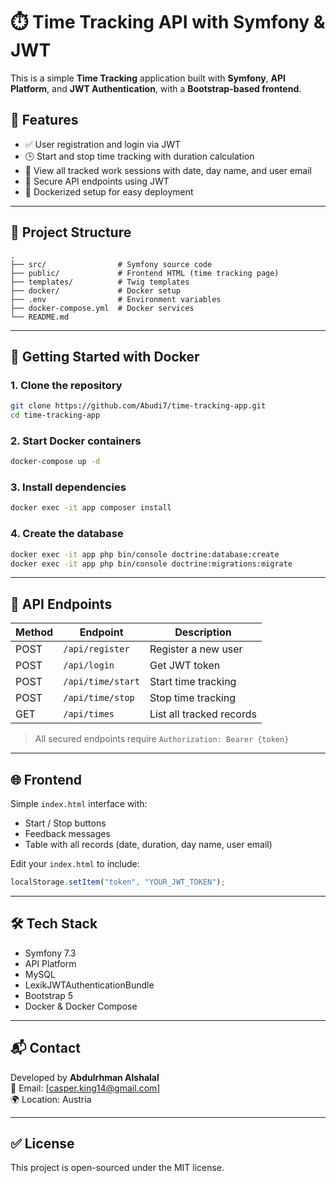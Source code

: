 
# ⏱️ Time Tracking API with Symfony & JWT

This is a simple **Time Tracking** application built with **Symfony**, **API Platform**, and **JWT Authentication**, with a **Bootstrap-based frontend**.

## 🚀 Features

- ✅ User registration and login via JWT
- 🕒 Start and stop time tracking with duration calculation
- 📅 View all tracked work sessions with date, day name, and user email
- 🔐 Secure API endpoints using JWT
- 🐳 Dockerized setup for easy deployment

---

## 📂 Project Structure

```
.
├── src/                # Symfony source code
├── public/             # Frontend HTML (time tracking page)
├── templates/          # Twig templates
├── docker/             # Docker setup
├── .env                # Environment variables
├── docker-compose.yml  # Docker services
└── README.md
```

---

## 🐳 Getting Started with Docker

### 1. Clone the repository

```bash
git clone https://github.com/Abudi7/time-tracking-app.git
cd time-tracking-app
```

### 2. Start Docker containers

```bash
docker-compose up -d
```

### 3. Install dependencies

```bash
docker exec -it app composer install
```

### 4. Create the database

```bash
docker exec -it app php bin/console doctrine:database:create
docker exec -it app php bin/console doctrine:migrations:migrate
```

---

## 🧪 API Endpoints

| Method | Endpoint             | Description              |
|--------|----------------------|--------------------------|
| POST   | `/api/register`      | Register a new user      |
| POST   | `/api/login`         | Get JWT token            |
| POST   | `/api/time/start`    | Start time tracking      |
| POST   | `/api/time/stop`     | Stop time tracking       |
| GET    | `/api/times`         | List all tracked records |

> All secured endpoints require `Authorization: Bearer {token}`

---

## 🌐 Frontend

Simple `index.html` interface with:

- Start / Stop buttons
- Feedback messages
- Table with all records (date, duration, day name, user email)

Edit your `index.html` to include:
```javascript
localStorage.setItem("token", "YOUR_JWT_TOKEN");
```

---

## 🛠 Tech Stack

- Symfony 7.3
- API Platform
- MySQL
- LexikJWTAuthenticationBundle
- Bootstrap 5
- Docker & Docker Compose

---

## 📬 Contact

Developed by **Abdulrhman Alshalal**  
📧 Email: [casper.king14@gmail.com]  
🌍 Location: Austria

---

## ✅ License

This project is open-sourced under the MIT license.

